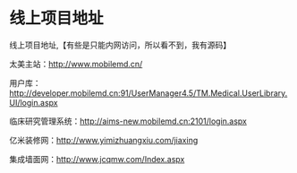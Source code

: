 # 线上项目地址
线上项目地址,【有些是只能内网访问，所以看不到，我有源码】

太美主站：http://www.mobilemd.cn/

用户库：http://developer.mobilemd.cn:91/UserManager4.5/TM.Medical.UserLibrary.UI/login.aspx

临床研究管理系统：http://aims-new.mobilemd.cn:2101/login.aspx

亿米装修网：http://www.yimizhuangxiu.com/jiaxing

集成墙面网：http://www.jcqmw.com/Index.aspx
